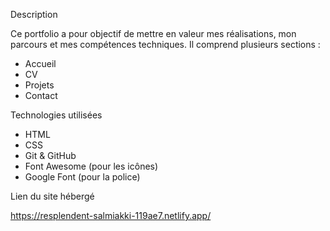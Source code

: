 Description

Ce portfolio a pour objectif de mettre en valeur mes réalisations, mon parcours et mes compétences techniques. Il comprend plusieurs sections :  
- Accueil  
- CV  
- Projets  
- Contact  



Technologies utilisées

- HTML 
- CSS
- Git & GitHub  
- Font Awesome  (pour les icônes)  
- Google Font (pour la police)



Lien du site hébergé

https://resplendent-salmiakki-119ae7.netlify.app/
